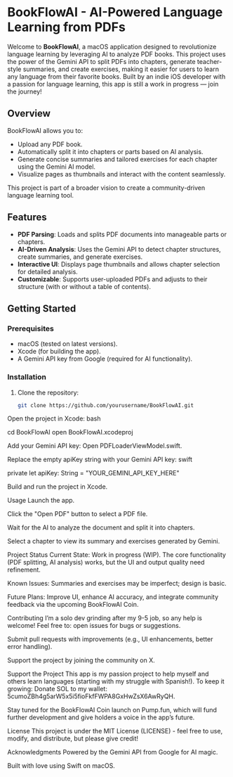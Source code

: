 # BookFlowAI - AI-Powered Language Learning from PDFs

Welcome to **BookFlowAI**, a macOS application designed to revolutionize language learning by leveraging AI to analyze PDF books. This project uses the power of the Gemini API to split PDFs into chapters, generate teacher-style summaries, and create exercises, making it easier for users to learn any language from their favorite books. Built by an indie iOS developer with a passion for language learning, this app is still a work in progress — join the journey!

## Overview

BookFlowAI allows you to:
- Upload any PDF book.
- Automatically split it into chapters or parts based on AI analysis.
- Generate concise summaries and tailored exercises for each chapter using the Gemini AI model.
- Visualize pages as thumbnails and interact with the content seamlessly.

This project is part of a broader vision to create a community-driven language learning tool.

## Features

- **PDF Parsing**: Loads and splits PDF documents into manageable parts or chapters.
- **AI-Driven Analysis**: Uses the Gemini API to detect chapter structures, create summaries, and generate exercises.
- **Interactive UI**: Displays page thumbnails and allows chapter selection for detailed analysis.
- **Customizable**: Supports user-uploaded PDFs and adjusts to their structure (with or without a table of contents).

## Getting Started

### Prerequisites
- macOS (tested on latest versions).
- Xcode (for building the app).
- A Gemini API key from Google (required for AI functionality).

### Installation
1. Clone the repository:
   ```bash
   git clone https://github.com/yourusername/BookFlowAI.git

Open the project in Xcode:
bash

cd BookFlowAI
open BookFlowAI.xcodeproj

Add your Gemini API key:
Open PDFLoaderViewModel.swift.

Replace the empty apiKey string with your Gemini API key:
swift

private let apiKey: String = "YOUR_GEMINI_API_KEY_HERE"

Build and run the project in Xcode.

Usage
Launch the app.

Click the "Open PDF" button to select a PDF file.

Wait for the AI to analyze the document and split it into chapters.

Select a chapter to view its summary and exercises generated by Gemini.

Project Status
Current State: Work in progress (WIP). The core functionality (PDF splitting, AI analysis) works, but the UI and output quality need refinement.

Known Issues: Summaries and exercises may be imperfect; design is basic.

Future Plans: Improve UI, enhance AI accuracy, and integrate community feedback via the upcoming BookFlowAI Coin.

Contributing
I’m a solo dev grinding after my 9-5 job, so any help is welcome! Feel free to: open issues for bugs or suggestions.

Submit pull requests with improvements (e.g., UI enhancements, better error handling).

Support the project by joining the community on X.

Support the Project
This app is my passion project to help myself and others learn languages (starting with my struggle with Spanish!). To keep it growing:
Donate SOL to my wallet: 5cumoZBh4g5arW5x5i5fioFkfFWPA8GxHwZsX6AwRyQH.

Stay tuned for the BookFlowAI Coin launch on Pump.fun, which will fund further development and give holders a voice in the app’s future.

License
This project is under the MIT License (LICENSE) - feel free to use, modify, and distribute, but please give credit!

Acknowledgments
Powered by the Gemini API from Google for AI magic.

Built with love using Swift on macOS.

